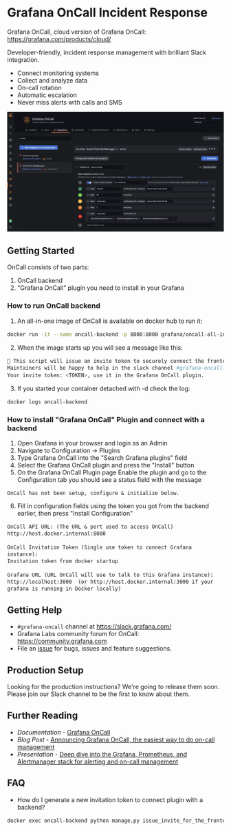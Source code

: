 # Grafana OnCall Incident Response
Grafana OnCall, cloud version of Grafana OnCall: https://grafana.com/products/cloud/

Developer-friendly, incident response management with brilliant Slack integration.
- Connect monitoring systems
- Collect and analyze data
- On-call rotation
- Automatic escalation
- Never miss alerts with calls and SMS

![Grafana OnCall Screenshot](screenshot.png)

## Getting Started
OnCall consists of two parts:
1. OnCall backend
2. "Grafana OnCall" plugin you need to install in your Grafana

### How to run OnCall backend
1. An all-in-one image of OnCall is available on docker hub to run it:
```bash
docker run -it --name oncall-backend -p 8000:8000 grafana/oncall-all-in-one
```

2. When the image starts up you will see a message like this:
```bash
👋 This script will issue an invite token to securely connect the frontend.
Maintainers will be happy to help in the slack channel #grafana-oncall: https://slack.grafana.com/
Your invite token: <TOKEN>, use it in the Grafana OnCall plugin.
```

3. If you started your container detached with -d check the log:
```bash
docker logs oncall-backend
```

### How to install "Grafana OnCall" Plugin and connect with a backend
1. Open Grafana in your browser and login as an Admin
2. Navigate to Configuration &rarr; Plugins
3. Type Grafana OnCall into the "Search Grafana plugins" field
4. Select the Grafana OnCall plugin and press the "Install" button
5. On the Grafana OnCall Plugin page Enable the plugin and go to the Configuration tab you should see a status field with the message
```
OnCall has not been setup, configure & initialize below.
```
6. Fill in configuration fields using the token you got from the backend earlier, then press "Install Configuration"
```
OnCall API URL: (The URL & port used to access OnCall)
http://host.docker.internal:8000

OnCall Invitation Token (Single use token to connect Grafana instance):
Invitation token from docker startup

Grafana URL (URL OnCall will use to talk to this Grafana instance):
http://localhost:3000  (or http://host.docker.internal:3000 if your grafana is running in Docker locally)
```

## Getting Help
- `#grafana-oncall` channel at https://slack.grafana.com/
- Grafana Labs community forum for OnCall: https://community.grafana.com
- File an [issue](https://github.com/grafana/oncall/issues) for bugs, issues and feature suggestions.

## Production Setup

Looking for the production instructions? We're going to release them soon. Please join our Slack channel to be the first to know about them. 

## Further Reading
- *Documentation* - [Grafana OnCall](https://grafana.com/docs/grafana-cloud/oncall/)
- *Blog Post* - [Announcing Grafana OnCall, the easiest way to do on-call management](https://grafana.com/blog/2021/11/09/announcing-grafana-oncall/)
- *Presentation* - [Deep dive into the Grafana, Prometheus, and Alertmanager stack for alerting and on-call management](https://grafana.com/go/observabilitycon/2021/alerting/?pg=blog)

## FAQ

- How do I generate a new invitation token to connect plugin with a backend?
```bash
docker exec oncall-backend python manage.py issue_invite_for_the_frontend --override
```
